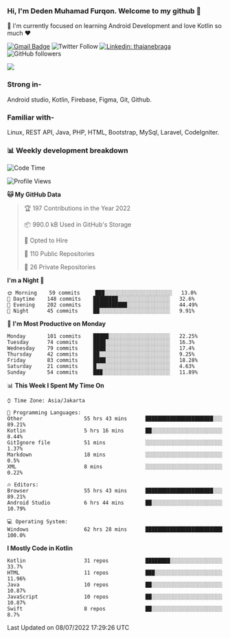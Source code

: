 ### Hi, I'm Deden Muhamad Furqon. Welcome to my github 👋

<!--
**furqoncreative/furqoncreative** is a ✨ _special_ ✨ repository because its `README.md` (this file) appears on your GitHub profile.

Here are some ideas to get you started:

- 🔭 I’m currently working on ...
- 👯 I’m looking to collaborate on ...
- 🤔 I’m looking for help with ...
- 💬 Ask me about ...
- 📫 How to reach me: ...
- 😄 Pronouns: ...
- ⚡ Fun fact: ...
-->

  🌱 I'm currently focused on learning Android Development and love Kotlin so much ❤ 

[![Gmail Badge](https://img.shields.io/badge/-furqoncreative24@gmail.com-c14438?style=flat-square&logo=Gmail&logoColor=white&link=mailto:furqoncreative24@gmail.com)](mailto:furqoncreative24@gmail.com)
![Twitter Follow](https://img.shields.io/twitter/follow/furqoncreative?label=Follow)
[![Linkedin: thaianebraga](https://img.shields.io/badge/-Deden_Muhamad_Furqon-blue?style=flat-square&logo=Linkedin&logoColor=white&link=https://www.linkedin.com/in/anmol-p-singh/)](https://www.linkedin.com/in/furqoncreative/)
![GitHub followers](https://img.shields.io/github/followers/furqoncreative?label=Follow&style=social)

<img src="https://github-readme-stats.sera5-dev.vercel.app/api?username=furqoncreative&hide=stars&show_icons=true&count_private=true&include_all_commits=true&title_color=#008080&icon_color=#008080&hide_border=true" width="">

### Strong in-

Android studio, Kotlin, Firebase, Figma, Git, Github.

### Familiar with-
Linux, REST API, Java, PHP, HTML, Bootstrap, MySql, Laravel, CodeIgniter.

### 📊 Weekly development breakdown

<!--START_SECTION:waka-->
![Code Time](http://img.shields.io/badge/Code%20Time-0%20secs-blue)

![Profile Views](http://img.shields.io/badge/Profile%20Views-0-blue)

**🐱 My GitHub Data** 

> 🏆 197 Contributions in the Year 2022
 > 
> 📦 990.0 kB Used in GitHub's Storage 
 > 
> 💼 Opted to Hire
 > 
> 📜 110 Public Repositories 
 > 
> 🔑 26 Private Repositories  
 > 
**I'm a Night 🦉** 

```text
🌞 Morning    59 commits     ███░░░░░░░░░░░░░░░░░░░░░░   13.0% 
🌆 Daytime    148 commits    ████████░░░░░░░░░░░░░░░░░   32.6% 
🌃 Evening    202 commits    ███████████░░░░░░░░░░░░░░   44.49% 
🌙 Night      45 commits     ██░░░░░░░░░░░░░░░░░░░░░░░   9.91%

```
📅 **I'm Most Productive on Monday** 

```text
Monday       101 commits    █████░░░░░░░░░░░░░░░░░░░░   22.25% 
Tuesday      74 commits     ████░░░░░░░░░░░░░░░░░░░░░   16.3% 
Wednesday    79 commits     ████░░░░░░░░░░░░░░░░░░░░░   17.4% 
Thursday     42 commits     ██░░░░░░░░░░░░░░░░░░░░░░░   9.25% 
Friday       83 commits     ████░░░░░░░░░░░░░░░░░░░░░   18.28% 
Saturday     21 commits     █░░░░░░░░░░░░░░░░░░░░░░░░   4.63% 
Sunday       54 commits     ███░░░░░░░░░░░░░░░░░░░░░░   11.89%

```


📊 **This Week I Spent My Time On** 

```text
⌚︎ Time Zone: Asia/Jakarta

💬 Programming Languages: 
Other                    55 hrs 43 mins      ██████████████████████░░░   89.21% 
Kotlin                   5 hrs 16 mins       ██░░░░░░░░░░░░░░░░░░░░░░░   8.44% 
GitIgnore file           51 mins             ░░░░░░░░░░░░░░░░░░░░░░░░░   1.37% 
Markdown                 18 mins             ░░░░░░░░░░░░░░░░░░░░░░░░░   0.5% 
XML                      8 mins              ░░░░░░░░░░░░░░░░░░░░░░░░░   0.22%

🔥 Editors: 
Browser                  55 hrs 43 mins      ██████████████████████░░░   89.21% 
Android Studio           6 hrs 44 mins       ██░░░░░░░░░░░░░░░░░░░░░░░   10.79%

💻 Operating System: 
Windows                  62 hrs 28 mins      █████████████████████████   100.0%

```

**I Mostly Code in Kotlin** 

```text
Kotlin                   31 repos            ████████░░░░░░░░░░░░░░░░░   33.7% 
HTML                     11 repos            ███░░░░░░░░░░░░░░░░░░░░░░   11.96% 
Java                     10 repos            ██░░░░░░░░░░░░░░░░░░░░░░░   10.87% 
JavaScript               10 repos            ██░░░░░░░░░░░░░░░░░░░░░░░   10.87% 
Swift                    8 repos             ██░░░░░░░░░░░░░░░░░░░░░░░   8.7%

```



 Last Updated on 08/07/2022 17:29:26 UTC
<!--END_SECTION:waka-->
